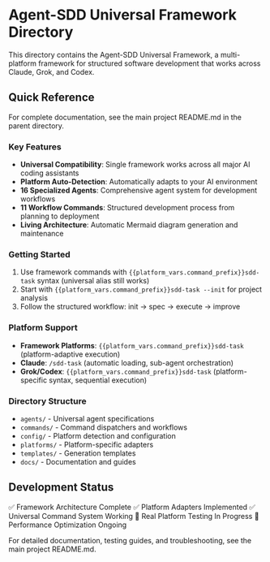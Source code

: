 # Agent-SDD Universal Framework Directory

This directory contains the Agent-SDD Universal Framework, a multi-platform framework for structured software development that works across Claude, Grok, and Codex.

## Quick Reference

For complete documentation, see the main project README.md in the parent directory.

### Key Features
- **Universal Compatibility**: Single framework works across all major AI coding assistants
- **Platform Auto-Detection**: Automatically adapts to your AI environment
- **16 Specialized Agents**: Comprehensive agent system for development workflows
- **11 Workflow Commands**: Structured development process from planning to deployment
- **Living Architecture**: Automatic Mermaid diagram generation and maintenance

### Getting Started
1. Use framework commands with `{{platform_vars.command_prefix}}sdd-task` syntax (universal alias still works)
2. Start with `{{platform_vars.command_prefix}}sdd-task --init` for project analysis
3. Follow the structured workflow: init → spec → execute → improve

### Platform Support
- **Framework Platforms**: `{{platform_vars.command_prefix}}sdd-task` (platform-adaptive execution)
- **Claude**: `/sdd-task` (automatic loading, sub-agent orchestration)
- **Grok/Codex**: `{{platform_vars.command_prefix}}sdd-task` (platform-specific syntax, sequential execution)

### Directory Structure
- `agents/` - Universal agent specifications
- `commands/` - Command dispatchers and workflows
- `config/` - Platform detection and configuration
- `platforms/` - Platform-specific adapters
- `templates/` - Generation templates
- `docs/` - Documentation and guides

## Development Status
✅ Framework Architecture Complete
✅ Platform Adapters Implemented
✅ Universal Command System Working
🚧 Real Platform Testing In Progress
🚧 Performance Optimization Ongoing

For detailed documentation, testing guides, and troubleshooting, see the main project README.md.
